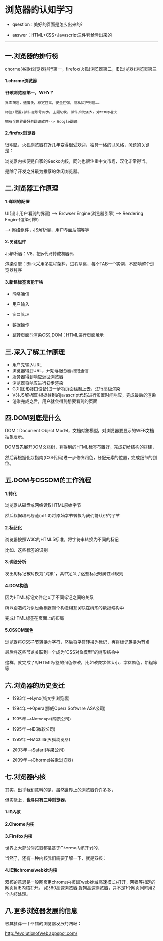 # 浏览器的认知学习

- question：美好的页面是怎么出来的?

- answer：HTML+CSS+Javascript三件套给弄出来的

---



## 一.浏览器的排行榜

chorme(谷歌)浏览器排行第一，firefox(火狐)浏览器第二，IE(浏览器)浏览器第三



#### 1.chrome浏览器

**谷歌浏览器第一，WHY？**

```
界面简洁，速度快，稳定性高，安全性强，隐私保护到位……

标签/配置/插件能账号同步，主题切换，插件系统强大，对WEB标准快

拥有全世界最好的翻译软件--> Google翻译
```

#### 2.firefox浏览器

很明显，火狐浏览器在近几年变得很受欢迎，独具一格的UI风格，问题的关键是：

浏览器内核便是自家的Gecko内核，同时也很注重中文市场，汉化非常得当。

是除了开发之外最为推荐的休闲浏览器。



## 二.浏览器工作原理



#### 1.详细的配置

UI(设计用户看到的界面) --> Browser Engine(浏览器引擎) --> Rendering Engine(渲染引擎) 



--> 网络组件，JS解析器，用户界面后端等等



#### 2.关键组件

Js解析器：V8，把js代码转成机器码

渲染引擎：Blink采用多进程架构，进程隔离，每个TAB一个实例，不影响整个浏览器程序



#### 3.新建标签页能干啥

- 网络通信

- 用户输入

- 窗口管理

- 数据操作

- 跳转页面时渲染CSS,DOM：HTML进行页面展示

  

## 三.深入了解工作原理

- 用户先输入URL
- 浏览器得到URL，开始与服务器网络通信
- 服务器得到响应返回浏览器
- 浏览器将响应进行初步渲染
- GDI(图形接口设备)进一步将页面绘制上去，进行高级渲染
- V8(JS解析器)根据得到的javascript代码进行布置时间响应，完成最后的渲染
- 渲染完成之后，用户就会得到想要看到的页面



## 四.DOM到底是什么

DOM：Document Object Model，文档对象模型，对浏览器要显示的WEB文档抽象表示。

DOM首先展开DOM文档树，将得到的HTML标签布置好，完成初步结构的搭建，

然后再根据化妆指南(CSS代码)进一步修饰润色，分配元素的位置，完成细节的到位。



## 五.DOM与CSSOM的工作流程



#### 1.转化

浏览器从磁盘或网络读取HTML原始字节

然后根据编码规范(utf-8)将原始字节转换为我们能认识的子节

#### 2.标记化

浏览器按照W3C的HTML5标准，将字符串转换为不同的标记

比如<html>、<body>这些标签的识别

#### 3.词法分析

发出的标记被转换为“对象”，其中定义了这些标记的属性和规则

#### 4.DOM构造

因为HTML标记文件定义了不同标记之间的关系

所以创造的对象也会根据则个构造相互关联在树形的数据结构中

完成HTML标签在页面上的布局

#### 5.CSSOM润色

浏览器将CSS子节转换为字符，然后将字符转换为标记，再将标记转换为节点

最后将这些节点关联到一个成为"CSS对象模型"的树形结构中

这样，就完成了对HTML标签的润色修改，比如改变字体大小，字体颜色，加粗等等



## 六.浏览器的历史变迁

- 1993年-->Lynx(纯文字浏览器)

- 1994年-->Opera(挪威Opera Software ASA公司)
- 1995年-->Netscape(网景公司)
- 1995年-->IE(微软公司)
- 1999年-->Mozilla(火狐浏览器)
- 2003年-->Safari(苹果公司)
- 2009年-->Chorme(谷歌浏览器)



## 七.浏览器内核

其实，出乎我们意料的是，虽然世界上的浏览器许许多多，

但实际上，**世界只有三种浏览器。**

#### 1.IE内核

#### 2.Chrome内核

#### 3.Firefox内核

世界上大部分浏览器都是基于Chorme内核开发的。

当然了，还有一种内核我们需要了解一下，就是双核：

#### 4.IE和chrome/webkit内核

双核的意思是一般网页用chrome内核(即webkit或高速模式)打开，网银等指定的网页用IE内核打开。 如360高速浏览器,搜狗高速浏览器，并不是1个网页同时用2个内核处理。



## 八.更多浏览器发展的信息

极其推荐一个不错的浏览器发展的网站：

http://evolutionofweb.appspot.com/